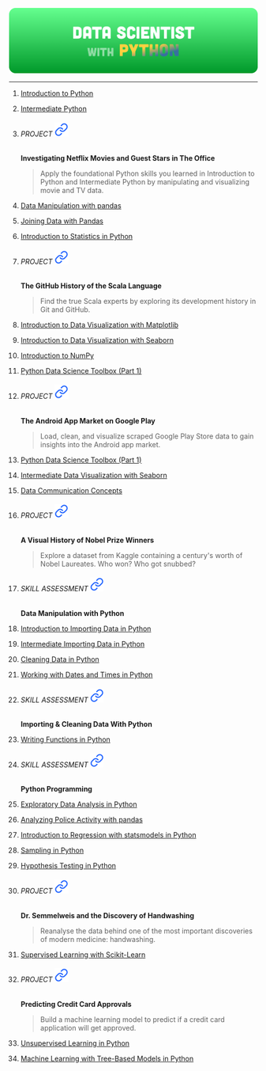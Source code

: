 ![](assets/data.png)

---

1. [Introduction to Python](./docs/1.Introduction-to-Python/)
2. [Intermediate Python](./docs/2.Intermediate-Python/)
3. ###### PROJECT [![](assets/link.svg)](./docs/3.Project/)
   **Investigating Netflix Movies and Guest Stars in The Office**
     > Apply the foundational Python skills you learned in Introduction to Python and Intermediate Python by manipulating and visualizing movie and TV data.

4. [Data Manipulation with pandas](./docs/4.Data-Manipulation-with-Pandas/)
5. [Joining Data with Pandas](./docs/5.Joining-Data-with-Pandas/)
6. [Introduction to Statistics in Python](./docs/6.Introduction-to-Statistics-in-Python/)
7. ###### PROJECT   [![](assets/link.svg)](./docs/7.Project/)
    **The GitHub History of the Scala Language**
    > Find the true Scala experts by exploring its development history in Git and GitHub.
8. [Introduction to Data Visualization with Matplotlib](./docs/8.Introduction-to-Data-Visualization-with-Matplotlib/)
9. [Introduction to Data Visualization with Seaborn](./docs/9.Introduction-to-Data-Visualization-with-Seaborn/)
10. [Introduction to NumPy](./docs/10.Introduction-to-NumPy/)
11. [Python Data Science Toolbox (Part 1)](./docs/11.Python-Data-Science-Toolbox-Part1/)
12. ###### PROJECT [![](assets/link.svg)](./docs/12.Project/)
    **The Android App Market on Google Play**
    > Load, clean, and visualize scraped Google Play Store data to gain insights into the Android app market.
13. [Python Data Science Toolbox (Part 1)](./docs/13.Python-Data-Science-Toolbox-Part-1/)
14. [Intermediate Data Visualization with Seaborn](./docs/14.Intermediate-Data-Visualization-with-Seaborn/)
15. [Data Communication Concepts](./docs/15.Data-Communication-Concepts/)
16. ###### PROJECT [![](assets/link.svg)](./docs/16.Project/)
    **A Visual History of Nobel Prize Winners**
    > Explore a dataset from Kaggle containing a century's worth of Nobel Laureates. Who won? Who got snubbed?
17. ###### SKILL ASSESSMENT [![](assets/link.svg)](./docs/17.Skill-Assessment/)
    **Data Manipulation with Python**
18. [Introduction to Importing Data in Python](./docs/18.Introduction-to-Importing-Data-in-Python/)
19. [Intermediate Importing Data in Python](./docs/19.Intermediate-Importing-Data-in-Python/)
20. [Cleaning Data in Python](./docs/20.Cleaning-Data-in-Python/)
21. [Working with Dates and Times in Python](./docs/21.Working-with-Dates-and-Times-in-Python/)
22. ###### SKILL ASSESSMENT [![](assets/link.svg)](./docs/22.Skill-Assessment/)
    **Importing & Cleaning Data With Python**
23. [Writing Functions in Python](./docs/23.Writing-Functions-in-Python/)
24. ###### SKILL ASSESSMENT [![](assets/link.svg)](./docs/24.Skill-Assessment/)
    **Python Programming**
25. [Exploratory Data Analysis in Python](./docs/25.Exploratory-Data-Analysis-in-Python/)
26. [Analyzing Police Activity with pandas](./docs/26.Analyzing-Police-Activity-with-pandas/)
27. [Introduction to Regression with statsmodels in Python](./docs/27.Introduction-to-Regression-with-statsmodels-in-Python/)
28. [Sampling in Python](./docs/28.Sampling-in-Python/)
29. [Hypothesis Testing in Python](./docs/29.Hypothesis-Testing-in-Python/)
30. ###### PROJECT [![](assets/link.svg)](./docs/30.Project/)
    **Dr. Semmelweis and the Discovery of Handwashing**
    > Reanalyse the data behind one of the most important discoveries of modern medicine: handwashing.
31. [Supervised Learning with Scikit-Learn](./docs/31.Supervised-Learning-with-Scikit-Learn/)
32. ###### PROJECT [![](assets/link.svg)](./docs/32.Project/)
    **Predicting Credit Card Approvals**
    > Build a machine learning model to predict if a credit card application will get approved.
33. [Unsupervised Learning in Python](./docs/33.Unsupervised-Learning-in-Python/)
34. [Machine Learning with Tree-Based Models in Python](./docs/34.Machine-Learning-with-Tree-Based-Models-in-Python/)
